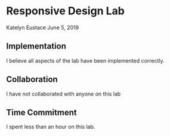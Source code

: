 # Responsive Design Lab
Katelyn Eustace
June 5, 2019

## Implementation
I believe all aspects of the lab have been implemented correctly.

## Collaboration
I have not collaborated with anyone on this lab

## Time Commitment
I spent less than an hour on this lab. 
